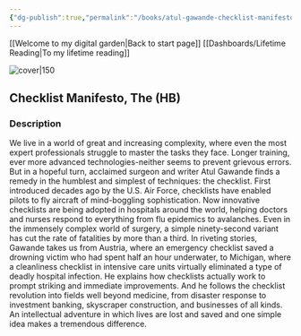 ```yaml
---
{"dg-publish":true,"permalink":"/books/atul-gawande-checklist-manifesto-the-hb/","title":"\"Checklist Manifesto: How to get things done right\"","tags":["non-fiction","business","work"]}
---
```


[[Welcome to my digital garden\|Back to start page]]
[[Dashboards/Lifetime Reading\|To my lifetime reading]]

![cover|150](http://books.google.com/books/content?id=9T3yxD8UhKoC&printsec=frontcover&img=1&zoom=1&edge=curl&source=gbs_api)

## Checklist Manifesto, The (HB)

### Description

We live in a world of great and increasing complexity, where even the most expert professionals struggle to master the tasks they face. Longer training, ever more advanced technologies-neither seems to prevent grievous errors. But in a hopeful turn, acclaimed surgeon and writer Atul Gawande finds a remedy in the humblest and simplest of techniques: the checklist. First introduced decades ago by the U.S. Air Force, checklists have enabled pilots to fly aircraft of mind-boggling sophistication. Now innovative checklists are being adopted in hospitals around the world, helping doctors and nurses respond to everything from flu epidemics to avalanches. Even in the immensely complex world of surgery, a simple ninety-second variant has cut the rate of fatalities by more than a third. In riveting stories, Gawande takes us from Austria, where an emergency checklist saved a drowning victim who had spent half an hour underwater, to Michigan, where a cleanliness checklist in intensive care units virtually eliminated a type of deadly hospital infection. He explains how checklists actually work to prompt striking and immediate improvements. And he follows the checklist revolution into fields well beyond medicine, from disaster response to investment banking, skyscraper construction, and businesses of all kinds. An intellectual adventure in which lives are lost and saved and one simple idea makes a tremendous difference.
```